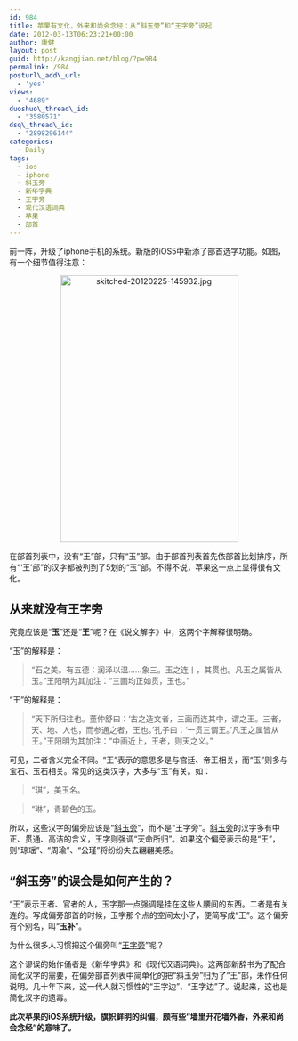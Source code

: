 ```yaml
---
id: 984
title: 苹果有文化，外来和尚会念经：从“斜玉旁”和“王字旁”说起
date: 2012-03-13T06:23:21+00:00
author: 康健
layout: post
guid: http://kangjian.net/blog/?p=984
permalink: /984
posturl\_add\_url:
  - 'yes'
views:
  - "4689"
duoshuo\_thread\_id:
  - "3580571"
dsq\_thread\_id:
  - "2898296144"
categories:
  - Daily
tags:
  - ios
  - iphone
  - 斜玉旁
  - 新华字典
  - 王字旁
  - 现代汉语词典
  - 苹果
  - 部首
---
```

前一阵，升级了iphone手机的系统。新版的iOS5中新添了部首选字功能。如图，有一个细节值得注意：

<div style="text-align: center;">
  <a title="苹果有文化，外来和尚会念经：从“斜玉旁”和“王字旁”说起" href="http://kangjian.net/blog/984/ " target="_blank"><img style="border-style: initial; border-color: initial; border-width: 0px;" title="斜玉旁" src="http://kangjian.net/images/2012/02/skitched-20120225-145932.jpg" alt="skitched-20120225-145932.jpg" width="320" height="480" border="0" /></a>
</div>

在部首列表中，没有“王”部，只有“玉”部。由于部首列表首先依部首比划排序，所有“‘王’部”的汉字都被列到了5划的“玉”部。不得不说，苹果这一点上显得很有文化。

## 从来就没有王字旁

究竟应该是“**玉**”还是“**王**”呢？在《说文解字》中，这两个字解释很明确。

“玉”的解释是：

> “石之美。有五德：润泽以温……象三。玉之连丨，其贯也。凡玉之属皆从玉。”王阳明为其加注：“三画均正如贯，玉也。”

“王”的解释是：

> “天下所归往也。董仲舒曰：‘古之造文者，三画而连其中，谓之王。三者，天、地、人也，而参通之者，王也。’孔子曰：‘一贯三谓王。’凡王之属皆从王。”王阳明为其加注：“中画近上，王者，则天之义。”

可见，二者含义完全不同。“王”表示的意思多是与宫廷、帝王相关，而“玉”则多与宝石、玉石相关。常见的这类汉字，大多与“玉”有关。如：

> “琪”，美玉名。

> “琳”，青碧色的玉。

所以，这些汉字的偏旁应该是“<a title="斜玉旁" href="http://kangjian.net/blog/tag/斜玉旁/" target="_blank">斜玉旁</a>”，而不是“王字旁”。<a title="斜玉旁" href="http://kangjian.net/blog/tag/斜玉旁/" target="_blank">斜玉旁</a>的汉字多有中正、贯通、高洁的含义，王字则强调“天命所归”。如果这个偏旁表示的是“王”，则“琼瑶”、“周瑜”、“公瑾”将纷纷失去翩翩美感。

## “斜玉旁”的误会是如何产生的？

“王”表示王者、官者的人，玉字那一点强调是挂在这些人腰间的东西。二者是有关连的。写成偏旁部首的时候，玉字那个点的空间太小了，便简写成“王”。这个偏旁有个别名，叫“**玉补**”。

为什么很多人习惯把这个偏旁叫“<a title="王字旁" href="http://kangjian.net/blog/tag/王字旁/" target="_blank">王字旁</a>”呢？

这个谬误的始作俑者是《新华字典》和《现代汉语词典》。这两部新辞书为了配合简化汉字的需要，在偏旁部首列表中简单化的把“斜玉旁”归为了“王”部，未作任何说明。几十年下来，这一代人就习惯性的“王字边”、“王字边”了。说起来，这也是简化汉字的遗毒。

**此次苹果的iOS系统升级，旗帜鲜明的纠偏，颇有些“墙里开花墙外香，外来和尚会念经”的意味了。**